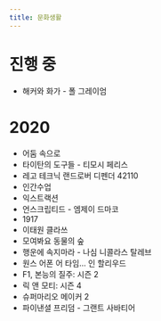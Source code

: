 ```yaml
---
title: 문화생활
---
```


# 진행 중

- 해커와 화가 - 폴 그레이엄

# 2020

- 어둠 속으로
- 타이탄의 도구들 - 티모시 페리스
- 레고 테크닉 랜드로버 디펜더 42110
- 인간수업
- 익스트랙션
- 언스크립티드 - 엠제이 드마코
- 1917
- 이태원 클라쓰
- 모여봐요 동물의 숲
- 행운에 속지마라 - 나심 니콜라스 탈레브
- 원스 어폰 어 타임... 인 할리우드
- F1, 본능의 질주: 시즌 2
- 릭 앤 모티: 시즌 4
- 슈퍼마리오 메이커 2 
- 파이낸셜 프리덤 - 그랜트 사바티어
